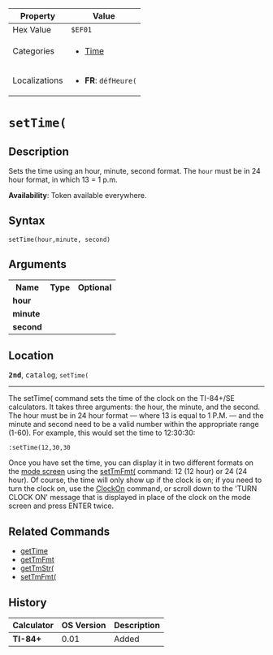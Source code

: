 | Property      | Value |
|---------------|-------|
| Hex Value     | `$EF01`|
| Categories    | <ul><li>[Time](<../categories/Time.md>)</li></ul> |
| Localizations | <ul><li><b>FR</b>: `défHeure(`</li></ul> |

# `setTime(`

## Description
Sets the time using an hour, minute, second format. The `hour` must be in 24 hour format, in which 13 = 1 p.m.


<b>Availability</b>: Token available everywhere.

## Syntax
`setTime(hour,minute, second)`

## Arguments
<table>
<tr><th>Name</th><th>Type</th><th>Optional</th></tr>

<tr><td><b>hour</b></td><td></td><td></td></tr>

<tr><td><b>minute</b></td><td></td><td></td></tr>

<tr><td><b>second</b></td><td></td><td></td></tr>

</table>

## Location
<tt><kbd><b>2nd</b></kbd></tt>, <kbd>catalog</kbd>, `setTime(`
<hr>

The setTime( command sets the time of the clock on the TI-84+/SE calculators. It takes three arguments: the hour, the minute, and the second. The hour must be in 24 hour format — where 13 is equal to 1 P.M. — and the minute and second need to be a valid number within the appropriate range (1-60). For example, this would set the time to 12:30:30:

```ti-basic
:setTime(12,30,30
```

Once you have set the time, you can display it in two different formats on the [mode screen](settings) using the [setTmFmt(](setTmFmt\(.md) command: 12 (12 hour) or 24 (24 hour). Of course, the time will only show up if the clock is on; if you need to turn the clock on, use the [ClockOn](ClockOn.md) command, or scroll down to the 'TURN CLOCK ON' message that is displayed in place of the clock on the mode screen and press ENTER twice.

## Related Commands

*   [getTime](getTime.md)
*   [getTmFmt](getTmFmt.md)
*   [getTmStr(](getTmStr\(.md)
*   [setTmFmt(](setTmFmt\(.md)

## History
| Calculator | OS Version | Description |
|------------|------------|-------------|
| <b>TI-84+</b> | 0.01 | Added |


